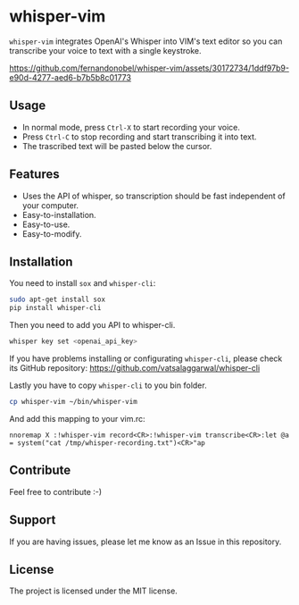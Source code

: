 # whisper-vim

`whisper-vim` integrates OpenAI's Whisper into VIM's text editor so you can transcribe your voice to text with a single keystroke.

https://github.com/fernandonobel/whisper-vim/assets/30172734/1ddf97b9-e90d-4277-aed6-b7b5b8c01773

## Usage

* In normal mode, press `Ctrl-X` to start recording your voice.
* Press `Ctrl-C` to stop recording and start transcribing it into text.
* The trascribed text will be pasted below the cursor.

## Features

- Uses the API of whisper, so transcription should be fast independent of your computer.
- Easy-to-installation.
- Easy-to-use.
- Easy-to-modify.

## Installation

You need to install `sox` and `whisper-cli`:

```sh
sudo apt-get install sox
pip install whisper-cli
```

Then you need to add you API to whisper-cli.

```sh
whisper key set <openai_api_key>
```

If you have problems installing or configurating `whisper-cli`, please check its GitHub repository: https://github.com/vatsalaggarwal/whisper-cli

Lastly you have to copy `whisper-cli` to you bin folder.

```sh
cp whisper-vim ~/bin/whisper-vim
```

And add this mapping to your vim.rc:

```vim
nnoremap X :!whisper-vim record<CR>:!whisper-vim transcribe<CR>:let @a = system("cat /tmp/whisper-recording.txt")<CR>"ap
```

## Contribute

Feel free to contribute :-)

## Support

If you are having issues, please let me know as an Issue in this repository.

## License

The project is licensed under the MIT license.
